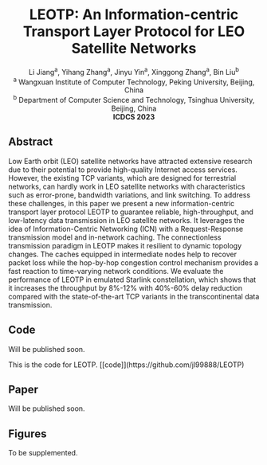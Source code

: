 # <center> LEOTP: An Information-centric Transport Layer Protocol for LEO Satellite Networks </center>
<div align='center'> Li Jiang<sup>a</sup>, Yihang Zhang<sup>a</sup>, Jinyu Yin<sup>a</sup>, Xinggong Zhang<sup>a</sup>, Bin Liu<sup>b</sup> </div>
<div align='center'> <sup>a</sup> Wangxuan Institute of Computer Technology, Peking University, Beijing, China </div>
<div align='center'> <sup>b</sup> Department of Computer Science and Technology, Tsinghua University, Beijing, China </div>
<div align='center'> <b> ICDCS 2023 </b> </div>

## Abstract 

Low Earth orbit (LEO) satellite networks have attracted extensive research due to their potential to provide high-quality Internet access services. However, the existing TCP variants, which are designed for terrestrial networks, can hardly work in LEO satellite networks with characteristics such as error-prone, bandwidth variations, and link switching. To address these challenges, in this paper we present a new information-centric transport layer protocol LEOTP to guarantee reliable, high-throughput, and low-latency data transmission in LEO satellite networks. It leverages the idea of Information-Centric Networking (ICN) with a Request-Response transmission model and in-network caching. The connectionless transmission paradigm in LEOTP makes it resilient to dynamic topology changes. The caches equipped in intermediate nodes help to recover packet loss while the hop-by-hop congestion control mechanism provides a fast reaction to time-varying network conditions. We evaluate the performance of LEOTP in emulated Starlink constellation, which shows that it increases the throughput by 8%-12% with 40%-60% delay reduction compared with the state-of-the-art TCP variants in the transcontinental data transmission.

## Code

Will be published soon.

<div style=dislay:none> This is the code for LEOTP. [[code]](https://github.com/jl99888/LEOTP) </div>

## Paper

Will be published soon.

<div style=display:none> This is the camera-ready version paper. [[paper]](./LEOTP_icdcs_cr_v3.pdf) </div>

## Figures

To be supplemented.
